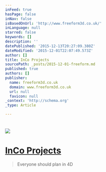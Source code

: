 ```yaml
---
inFeed: true
hasPage: false
inNav: false
isBasedOnUrl: 'http://www.freeform3d.co.uk/'
inLanguage: null
starred: false
keywords: []
description: ''
datePublished: '2015-12-13T20:27:09.380Z'
dateModified: '2015-12-01T22:07:49.573Z'
author: []
title: InCo Projects
sourcePath: _posts/2015-12-01-freeform.md
published: true
authors: []
publisher:
  name: freeform3d.co.uk
  domain: www.freeform3d.co.uk
  url: null
  favicon: null
_context: 'http://schema.org'
_type: Article

---
```

# ![](https://imgflo.herokuapp.com/graph/vahj1ThiexotieMo/b557e910d2c3700cc09ba9e933858de5/passthrough.jpg?input=http%3A%2F%2Fstatic1.squarespace.com%2Fstatic%2F53ec6ba5e4b02d877321d60d%2Ft%2F542d972ce4b0bd6214371370%2F1412273968467%2FFront%2BPage%2BCropped.jpg%3Fformat%3D1500w&width=750&height=468)

# [InCo Projects][0]

> Everyone should plan in 4D



[0]: www.incoprojects.com